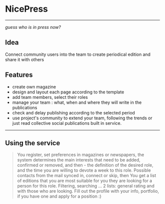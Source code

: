 # NicePress
---
_guess who is in press now?_

## Idea

Connect community users into the team to create periodical edition and share it with others
## Features

- create own magazine
- design and layout each page according to the template
- add team members, select their roles
- manage your team : what, when and where they will write in the publications
- check and delay publishing according to the selected period
- use project's community to extend your team,
 following the trends or just read collective social publications built in service.
---

## Using the service
> You register, set preferences in magazines or newspapers,
> the system determines the main interests that need to be added,
> confirmed or removed, and then - the definition of the desired role, 
> and the time you are willing to devote a week to this role.
> Possible contacts from the mail synced in, connect or skip, then
> You get a list of editions that you are most suitable for you they are looking for a person for this role. 
> Filtering, searching ... 2 lists: general rating and with those who are looking.
> Fill out the profile with your info, portfolio, if you have one and apply for a position :)

